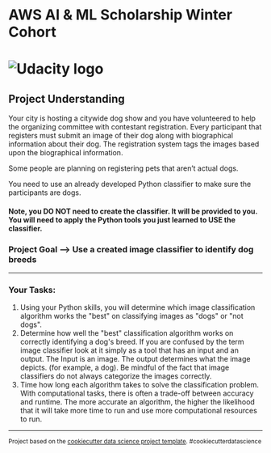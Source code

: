 AWS AI & ML Scholarship Winter Cohort
=======================


<img
  src="https://www.udacity.com/www-proxy/contentful/assets/2y9b3o528xhq/2dmDLmWvCncVHcQ6lz9u5v/9ebc8c914fcf0e8b546bce78133b2a4a/OpenGraph_Udacity_Logo_Update__1_.png"
  alt="Udacity logo"
  title="Udacity logo"
  style="display: inline-block; margin: 0 auto; max-width: 300px">
==============================

Project Understanding 
------------
Your city is hosting a citywide dog show and you have volunteered to help the organizing committee with contestant registration. Every participant that registers must submit an image of their dog along with biographical information about their dog. The registration system tags the images based upon the biographical information.

Some people are planning on registering pets that aren’t actual dogs.

You need to use an already developed Python classifier to make sure the participants are dogs.

#### **Note, you DO NOT need to create the classifier. It will be provided to you. You will need to apply the Python tools you just learned to USE the classifier.**

### Project Goal --> Use a created image classifier to identify dog breeds
--------

### Your Tasks:
1. Using your Python skills, you will determine which image classification algorithm works the "best" on classifying images as "dogs" or "not dogs".
2. Determine how well the "best" classification algorithm works on correctly identifying a dog's breed. If you are confused by the term image classifier look at it simply as a tool that has an input and an output. The Input is an image. The output determines what the image depicts. (for example, a dog). Be mindful of the fact that image classifiers do not always categorize the images correctly.
3. Time how long each algorithm takes to solve the classification problem. With computational tasks, there is often a trade-off between accuracy and runtime. The more accurate an algorithm, the higher the likelihood that it will take more time to run and use more computational resources to run.
---------







<p><small>Project based on the <a target="_blank" href="https://drivendata.github.io/cookiecutter-data-science/">cookiecutter data science project template</a>. #cookiecutterdatascience</small></p>
